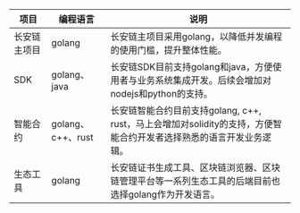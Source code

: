  


| 项目         | 编程语言          | 说明                                                         |
| ------------ | ----------------- | ------------------------------------------------------------ |
| 长安链主项目 | golang            | 长安链主项目采用golang，以降低并发编程的使用门槛，提升整体性能。 |
| SDK          | golang、java      | 长安链SDK目前支持golang和java，方便使用者与业务系统集成开发。后续会增加对nodejs和python的支持。 |
| 智能合约     | golang、c++、rust | 长安链智能合约目前支持golang, c++, rust，马上会增加对solidity的支持，方便智能合约开发者选择熟悉的语言开发业务逻辑。 |
| 生态工具     | golang            | 长安链证书生成工具、区块链浏览器、区块链管理平台等一系列生态工具的后端目前也选择golang作为开发语言。 |